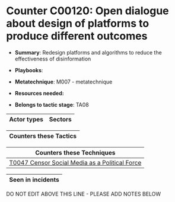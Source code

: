# Counter C00120: Open dialogue about design of platforms to produce different outcomes

* **Summary**: Redesign platforms and algorithms to reduce the effectiveness of disinformation

* **Playbooks**: 

* **Metatechnique**: M007 - metatechnique

* **Resources needed:** 

* **Belongs to tactic stage**: TA08


| Actor types | Sectors |
| ----------- | ------- |



| Counters these Tactics |
| ---------------------- |



| Counters these Techniques |
| ------------------------- |
| [T0047 Censor Social Media as a Political Force](../../generated_pages/techniques/T0047.md) |



| Seen in incidents |
| ----------------- |


DO NOT EDIT ABOVE THIS LINE - PLEASE ADD NOTES BELOW